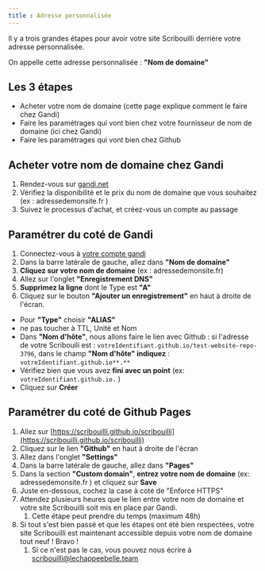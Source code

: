 ```yaml
---
title : Adresse personnalisée
---
```


Il y a trois grandes étapes pour avoir votre site Scribouilli derrière votre adresse personnalisée.

On appelle cette adresse personnalisée : **"Nom de domaine"**

## Les 3 étapes

* Acheter votre nom de domaine (cette page explique comment le faire chez Gandi)
* Faire les paramétrages qui vont bien chez votre fournisseur de nom de domaine (ici chez Gandi)
* Faire les paramétrages qui vont bien chez  Github


## Acheter votre nom de domaine chez Gandi


1. Rendez-vous sur [gandi.net](https://shop.gandi.net/fr/domain/suggest/d2495163-a057-41fd-a3ab-8bca338797fd?search=)
1. Vérifiez la disponibilité et le prix du nom de domaine que vous souhaitez (ex : adressedemonsite.fr )
1. Suivez le processus d'achat, et créez-vous un compte au passage

## Paramétrer du coté de Gandi

1. Connectez-vous à [votre compte gandi](https://admin.gandi.net)
1. Dans la barre latérale de gauche, allez dans **"Nom de domaine"**
1. **Cliquez sur votre nom de domaine** (ex : adressedemonsite.fr)
2. Allez sur l'onglet **"Enregistrement DNS"**
3. **Supprimez la ligne** dont le Type est **"A"**
4. Cliquez sur le bouton **"Ajouter un enregistrement"** en haut à droite de l'écran.
 * Pour **"Type"** choisir **"ALIAS"**
 * ne pas toucher à TTL, Unité et Nom
 * Dans **"Nom d'hôte"**, nous allons faire le lien avec Github : si l'adresse de votre Scribouili est : `votreIdentifiant.github.io/test-website-repo-3796`, dans le champ **"Nom d'hôte" indiquez** : `votreIdentifiant.github.io**.**`
 * Vérifiez bien que vous avez **fini avec un point** (ex: `votreIdentifiant.github.io.` )
 * Cliquez sur **Créer**

## Paramétrer du coté de Github Pages

1. Allez sur [https://scribouilli.github.io/scribouilli](https://scribouilli.github.io/scribouilli)
1. Cliquez sur le lien **"Github"** en haut à droite de l'écran
1. Allez dans l'onglet **"Settings"**
1. Dans la barre latérale de gauche, allez dans **"Pages"**
1. Dans la section **"Custom domain"**, **entrez votre nom de domaine** (ex: adressedemonsite.fr ) et cliquez sur **Save**
1. Juste en-dessous, cochez la case à coté de "Enforce HTTPS"
1. Attendez plusieurs heures que le lien entre votre nom de domaine et votre site Scribouilli soit mis en place par Gandi.
   1. Cette étape peut prendre du temps (maximum 48h)
1. Si tout s'est bien passé et que les étapes ont été bien respectées, votre site Scribouilli est maintenant accessible depuis votre nom de domaine tout neuf ! Bravo !
   1. Si ce n'est pas le cas, vous pouvez nous écrire à scribouilli@lechappeebelle.team





